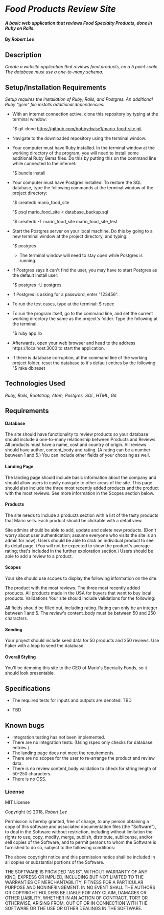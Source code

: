 # _Food Products Review Site_

#### _A basic web application that reviews Food Specialty Products, done in Ruby on Rails._

#### By _Robert Lee_

## Description

_Create a website application that reviews food products, on a 5 point scale.  The database must use a one-to-many schema._

## Setup/Installation Requirements

_Setup requires the installation of Ruby, Rails, and Postgres.  An additional Ruby "gem" file installs additional dependencies:_

* With an internet connection active, clone this repository by typing at the terminal window:

  "$ git clone https://github.com/bobbydwise1/mario-food-site.git
* Navigate to the downloaded repository using the terminal window.
* Your computer must have Ruby installed.  In the terminal window at the working directory of the program, you will need to install some additional Ruby Gems files.  Do this by putting this on the command line while connected to the internet:

  "$ bundle install
* Your computer must have Postgres installed.  To restore the SQL database, type the following commands at the terminal window of the project directory:

  "$ createdb mario_food_site

  "$ psql mario_food_site < database_backup.sql

  "$ createdb -T mario_food_site mario_food_site_test
* Start the Postgres server on your local machine.  Do this by going to a new terminal window at the project directory, and typing:

  "$ postgres
  * The terminal window will need to stay open while Postgres is running.
* If Postgres says it can't find the user, you may have to start Postgres as the default install user:

  "$ postgres -U postgres
* If Postgres is asking for a password, enter "123456".
* To run the test cases, type at the terminal: $ rspec

* To run the program itself, go to the command line, and set the current working directory the same as the project's folder.  Type the following at the terminal:

  "$ ruby app.rb
* Afterwards, open your web browser and head to the address https://localhost:3000 to start the application.

* If there is database corruption, at the command line of the working project folder, reset the database to it's default entires by the following:
  "$ rake db:reset

## Technologies Used

_Ruby, Rails, Bootstrap, Atom, Postgres, SQL, HTML, Git._

## Requirements

#### Database
The site should have functionality to review products so your database should include a one-to-many relationship between Products and Reviews. All products must have a name, cost and country of origin. All reviews should have author, content_body and rating. (A rating can be a number between 1 and 5.) You can include other fields of your choosing as well.

#### Landing Page
The landing page should include basic information about the company and should allow users to easily navigate to other areas of the site. This page should also include the three most recently added products and the product with the most reviews. See more information in the Scopes section below.

#### Products
The site needs to include a products section with a list of the tasty products that Mario sells. Each product should be clickable with a detail view.

Site admins should be able to add, update and delete new products. (Don't worry about user authentication; assume everyone who visits the site is an admin for now).
Users should be able to click an individual product to see its detail page. (You will not be expected to show the product's average rating; that's included in the further exploration section.)
Users should be able to add a review to a product.

#### Scopes
Your site should use scopes to display the following information on the site:

The product with the most reviews.
The three most recently added products.
All products made in the USA for buyers that want to buy local products.
Validations
Your site should include validations for the following:

All fields should be filled out, including rating.
Rating can only be an integer between 1 and 5.
The review's content_body must be between 50 and 250 characters.

#### Seeding
Your project should include seed data for 50 products and 250 reviews. Use Faker with a loop to seed the database.

#### Overall Styling
You'll be demoing this site to the CEO of Mario's Specialty Foods, so it should look presentable.

## Specifications

* The required tests for inputs and outputs are denoted:  TBD

* TBD

## Known bugs

* Integration testing has not been implemented.
* There are no integration tests.  (Using rspec only checks for database entries.)
* The landing page does not meet the requirements.
* There are no scopes for the user to re-arrange the product and review data.
* There is no review content_body validation to check for string length of 50-250 characters.
* There is no CSS.

### License

MIT License

Copyright (c) 2018, _Robert Lee_

Permission is hereby granted, free of charge, to any person obtaining a copy of this software and associated documentation files (the "Software"), to deal in the Software without restriction, including without limitation the rights to use, copy, modify, merge, publish, distribute, sublicense, and/or sell
copies of the Software, and to permit persons to whom the Software is furnished to do so, subject to the following conditions:

The above copyright notice and this permission notice shall be included in all copies or substantial portions of the Software.

THE SOFTWARE IS PROVIDED "AS IS", WITHOUT WARRANTY OF ANY KIND, EXPRESS OR IMPLIED, INCLUDING BUT NOT LIMITED TO THE WARRANTIES OF MERCHANTABILITY, FITNESS FOR A PARTICULAR PURPOSE AND NONINFRINGEMENT. IN NO EVENT SHALL THE AUTHORS OR COPYRIGHT HOLDERS BE LIABLE FOR ANY CLAIM, DAMAGES OR OTHER LIABILITY, WHETHER IN AN ACTION OF CONTRACT, TORT OR OTHERWISE, ARISING FROM,
OUT OF OR IN CONNECTION WITH THE SOFTWARE OR THE USE OR OTHER DEALINGS IN THE SOFTWARE.
